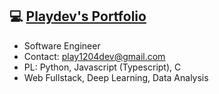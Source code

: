 ## 💻 [Playdev's Portfolio](https://bit.ly/3jlFdoc)

- Software Engineer
- Contact: play1204dev@gmail.com
- PL: Python, Javascript (Typescript), C
- Web Fullstack, Deep Learning, Data Analysis


<!--
**csy1204/csy1204** is a ✨ _special_ ✨ repository because its `README.md` (this file) appears on your GitHub profile.

Here are some ideas to get you started:

- 🔭 I’m currently working on ...
- 🌱 I’m currently learning ...
- 👯 I’m looking to collaborate on ...
- 🤔 I’m looking for help with ...
- 💬 Ask me about ...
- 📫 How to reach me: ...
- 😄 Pronouns: ...
- ⚡ Fun fact: ...
-->
